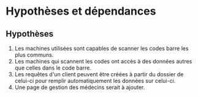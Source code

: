 # Hypothèses et dépendances
## Hypothèses

  1. Les machines utilisées sont capables de scanner les codes barre les plus communs.
  2. Les machines qui scannent les codes ont accès à des données autres que celles dans le code barre.
  3. Les requêtes d'un client peuvent être créées à partir du dossier de celui-ci pour remplir automatiquement les données sur celui-ci.
  4. Une page de gestion des médecins serait à ajouter.